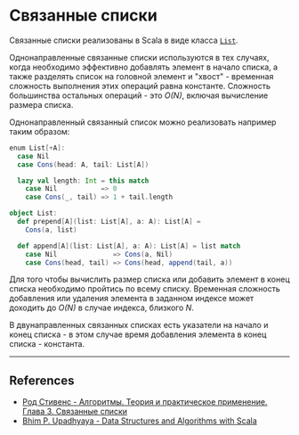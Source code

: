 # Связанные списки

Связанные списки реализованы в Scala в виде класса [`List`](../scala/collections/list).

Однонаправленные связанные списки используются в тех случаях, когда необходимо эффективно добавлять элемент 
в начало списка, а также разделять список на головной элемент и "хвост" - временная сложность выполнения этих 
операций равна константе. Сложность большинства остальных операций - это _O(N)_, включая вычисление размера списка.

Однонаправленный связанный список можно реализовать например таким образом:

```scala
enum List[+A]:
  case Nil
  case Cons(head: A, tail: List[A])

  lazy val length: Int = this match
    case Nil           => 0
    case Cons(_, tail) => 1 + tail.length

object List:
  def prepend[A](list: List[A], a: A): List[A] =
    Cons(a, list)

  def append[A](list: List[A], a: A): List[A] = list match
    case Nil              => Cons(a, Nil)
    case Cons(head, tail) => Cons(head, append(tail, a))
```

Для того чтобы вычислить размер списка или добавить элемент в конец списка необходимо пройтись по всему списку.
Временная сложность добавления или удаления элемента в заданном индексе может доходить до _O(N)_ в случае индекса,
близкого _N_.

В двунаправленных связанных списках есть указатели на начало и конец списка - в этом случае время добавления элемента
в конец списка - константа.


---

## References

- [Род Стивенс - Алгоритмы. Теория и практическое применение. Глава 3. Связанные списки](https://eksmo.ru/book/algoritmy-teoriya-i-prakticheskoe-primenenie-2-e-izdanie-ITD1210854)
- [Bhim P. Upadhyaya - Data Structures and Algorithms with Scala](https://link.springer.com/book/10.1007/978-3-030-12561-5)
